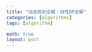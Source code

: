 ```yaml
---
title: "动态规划全解：线性DP全解"
categories: [algorithms]
tags: [algorithm]

math: true
layout: post
---
```



